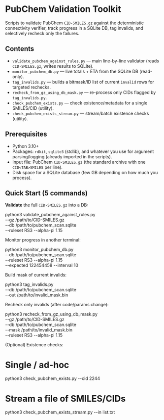# PubChem Validation Toolkit

Scripts to validate PubChem `CID-SMILES.gz` against the deterministic connectivity verifier, track progress in a SQLite DB, tag invalids, and selectively recheck only the failures.

## Contents

- `validate_pubchem_against_rules.py` — main line-by-line validator (reads `CID-SMILES.gz`, writes results to SQLite).
- `monitor_pubchem_db.py` — live totals + ETA from the SQLite DB (read-only).
- `tag_invalids.py` — builds a bitmask/ID list of current `invalid` rows for targeted rechecks.
- `recheck_from_gz_using_db_mask.py` — re-process only CIDs flagged by `tag_invalids.py`.
- `check_pubchem_exists.py` — check existence/metadata for a single SMILES/CID (utility).
- `check_pubchem_exists_stream.py` — stream/batch existence checks (utility).

## Prerequisites

- Python 3.10+  
- Packages: `rdkit`, `sqlite3` (stdlib), and whatever you use for argument parsing/logging (already imported in the scripts).
- Input file: PubChem `CID-SMILES.gz` (the standard archive with one `CID<TAB>SMILES` per line).
- Disk space for a SQLite database (few GB depending on how much you process).

## Quick Start (5 commands)

**Validate** the full `CID-SMILES.gz` into a DB:

python3 validate_pubchem_against_rules.py \
  --gz /path/to/CID-SMILES.gz \
  --db /path/to/pubchem_scan.sqlite \
  --ruleset RS3 --alpha-pi 1.15


Monitor progress in another terminal:

python3 monitor_pubchem_db.py \
  --db /path/to/pubchem_scan.sqlite \
  --ruleset RS3 --alpha-pi 1.15 \
  --expected 122454458 --interval 10

Build mask of current invalids:

python3 tag_invalids.py \
  --db /path/to/pubchem_scan.sqlite \
  --out /path/to/invalid_mask.bin

Recheck only invalids (after code/params change):

python3 recheck_from_gz_using_db_mask.py \
  --gz /path/to/CID-SMILES.gz \
  --db /path/to/pubchem_scan.sqlite \
  --mask /path/to/invalid_mask.bin \
  --ruleset RS3 --alpha-pi 1.15

(Optional) Existence checks:

# Single / ad-hoc
python3 check_pubchem_exists.py --cid 2244
# Stream a file of SMILES/CIDs
python3 check_pubchem_exists_stream.py --in list.txt
